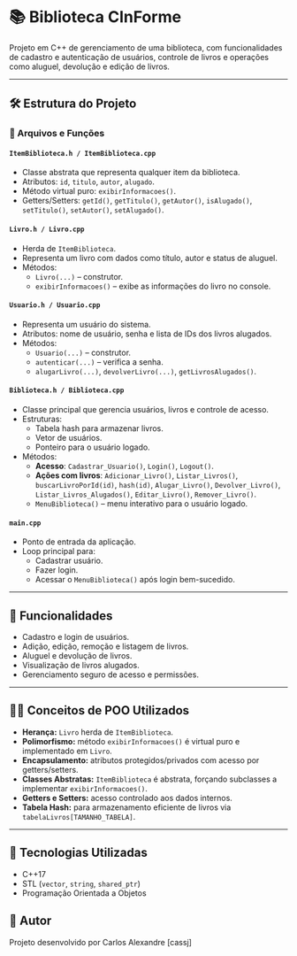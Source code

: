 # 📚 Biblioteca CInForme

Projeto em C++ de gerenciamento de uma biblioteca, com funcionalidades de cadastro e autenticação de usuários, controle de livros e operações como aluguel, devolução e edição de livros.

---

## 🛠️ Estrutura do Projeto

### 📁 Arquivos e Funções

#### `ItemBiblioteca.h / ItemBiblioteca.cpp`
- Classe abstrata que representa qualquer item da biblioteca.
- Atributos: `id`, `titulo`, `autor`, `alugado`.
- Método virtual puro: `exibirInformacoes()`.
- Getters/Setters: `getId()`, `getTitulo()`, `getAutor()`, `isAlugado()`, `setTitulo()`, `setAutor()`, `setAlugado()`.

#### `Livro.h / Livro.cpp`
- Herda de `ItemBiblioteca`.
- Representa um livro com dados como título, autor e status de aluguel.
- Métodos:  
  - `Livro(...)` – construtor.  
  - `exibirInformacoes()` – exibe as informações do livro no console.

#### `Usuario.h / Usuario.cpp`
- Representa um usuário do sistema.
- Atributos: nome de usuário, senha e lista de IDs dos livros alugados.
- Métodos:
  - `Usuario(...)` – construtor.  
  - `autenticar(...)` – verifica a senha.  
  - `alugarLivro(...)`, `devolverLivro(...)`, `getLivrosAlugados()`.

#### `Biblioteca.h / Biblioteca.cpp`
- Classe principal que gerencia usuários, livros e controle de acesso.
- Estruturas:
  - Tabela hash para armazenar livros.
  - Vetor de usuários.
  - Ponteiro para o usuário logado.
- Métodos:
  - **Acesso**: `Cadastrar_Usuario()`, `Login()`, `Logout()`.
  - **Ações com livros**: `Adicionar_Livro()`, `Listar_Livros()`, `buscarLivroPorId(id)`, `hash(id)`, `Alugar_Livro()`, `Devolver_Livro()`, `Listar_Livros_Alugados()`, `Editar_Livro()`, `Remover_Livro()`.
  - `MenuBiblioteca()` – menu interativo para o usuário logado.

#### `main.cpp`
- Ponto de entrada da aplicação.
- Loop principal para:
  - Cadastrar usuário.
  - Fazer login.
  - Acessar o `MenuBiblioteca()` após login bem-sucedido.

---

## 🔑 Funcionalidades

- Cadastro e login de usuários.
- Adição, edição, remoção e listagem de livros.
- Aluguel e devolução de livros.
- Visualização de livros alugados.
- Gerenciamento seguro de acesso e permissões.

---

## 👨‍💻 Conceitos de POO Utilizados

- **Herança:** `Livro` herda de `ItemBiblioteca`.
- **Polimorfismo:** método `exibirInformacoes()` é virtual puro e implementado em `Livro`.
- **Encapsulamento:** atributos protegidos/privados com acesso por getters/setters.
- **Classes Abstratas:** `ItemBiblioteca` é abstrata, forçando subclasses a implementar `exibirInformacoes()`.
- **Getters e Setters:** acesso controlado aos dados internos.
- **Tabela Hash:** para armazenamento eficiente de livros via `tabelaLivros[TAMANHO_TABELA]`.

---

## 📌 Tecnologias Utilizadas

- C++17
- STL (`vector`, `string`, `shared_ptr`)
- Programação Orientada a Objetos


## 👤 Autor

Projeto desenvolvido por Carlos Alexandre [cassj]
